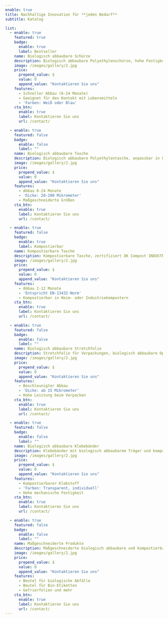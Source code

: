 ```yaml
---
enable: true
title: Nachhaltige Innovation für **jeden Bedarf**
subtitle: Katalog

list:
  - enable: true
    featured: true
    badge:
      enable: true
      label: Bestseller
    name: Biologisch abbaubare Schürze
    description: Biologisch abbaubare Polyethylenschürze, hohe Festigkeit und Elastizität. Code 101.
    image: /images/gallery/2.jpg
    price:
      prepend_value: $
      value: 0
      append_value: "Kontaktieren Sie uns"
    features:
      - Schneller Abbau (6-24 Monate)
      - Geeignet für den Kontakt mit Lebensmitteln
      - 'Farben: Weiß oder Blau'
    cta_btn:
      enable: true
      label: Kontaktieren Sie uns
      url: /contact/

  - enable: true
    featured: false
    badge:
      enable: false
      label: ""
    name: Biologisch abbaubare Tasche
    description: Biologisch abbaubare Polyethylentasche, anpassbar in Größe und Dicke.
    image: /images/gallery/2.jpg
    price:
      prepend_value: $
      value: 0
      append_value: "Kontaktieren Sie uns"
    features:
      - Abbau 6-24 Monate
      - 'Dicke: 20-200 Mikrometer'
      - Maßgeschneiderte Größen
    cta_btn:
      enable: true
      label: Kontaktieren Sie uns
      url: /contact/

  - enable: true
    featured: false
    badge:
      enable: true
      label: Kompostierbar
    name: Kompostierbare Tasche
    description: Kompostierbare Tasche, zertifiziert OK Compost INDUSTRIAL.
    image: /images/gallery/2.jpg
    price:
      prepend_value: $
      value: 0
      append_value: "Kontaktieren Sie uns"
    features:
      - Abbau 2-12 Monate
      - 'Entspricht EN-13432-Norm'
      - Kompostierbar in Heim- oder Industriekompostern
    cta_btn:
      enable: true
      label: Kontaktieren Sie uns
      url: /contact/

  - enable: true
    featured: false
    badge:
      enable: false
      label: ""
    name: Biologisch abbaubare Stretchfolie
    description: Stretchfolie für Verpackungen, biologisch abbaubare Option. Hohe Elastizität und Festigkeit.
    image: /images/gallery/2.jpg
    price:
      prepend_value: $
      value: 0
      append_value: "Kontaktieren Sie uns"
    features:
      - Beschleunigter Abbau
      - 'Dicke: ab 15 Mikrometer'
      - Hohe Leistung beim Verpacken
    cta_btn:
      enable: true
      label: Kontaktieren Sie uns
      url: /contact/

  - enable: true
    featured: false
    badge:
      enable: false
      label: ""
    name: Biologisch abbaubare Klebebänder
    description: Klebebänder mit biologisch abbaubarem Träger und kompostierbarem Kleber.
    image: /images/gallery/2.jpg
    price:
      prepend_value: $
      value: 0
      append_value: "Kontaktieren Sie uns"
    features:
      - Kompostierbarer Klebstoff
      - 'Farben: Transparent, individuell'
      - Hohe mechanische Festigkeit
    cta_btn:
      enable: true
      label: Kontaktieren Sie uns
      url: /contact/

  - enable: true
    featured: false
    badge:
      enable: false
      label: ""
    name: Maßgeschneiderte Produkte
    description: Maßgeschneiderte biologisch abbaubare und kompostierbare Kunststofflösungen.
    image: /images/gallery/2.jpg
    price:
      prepend_value: $
      value: 0
      append_value: "Kontaktieren Sie uns"
    features:
      - Beutel für biologische Abfälle
      - Beutel für Bin-Etiketten
      - Gefrierfolien und mehr
    cta_btn:
      enable: true
      label: Kontaktieren Sie uns
      url: /contact/
---
```

